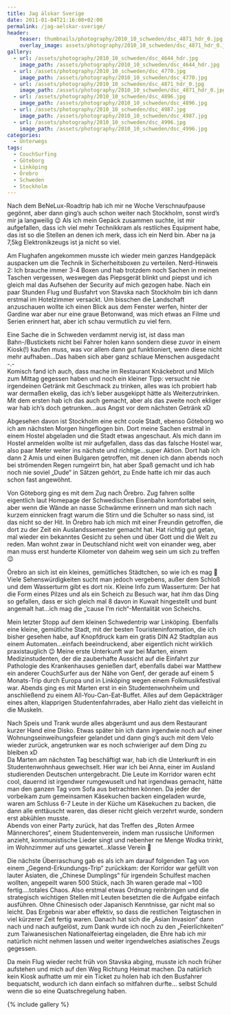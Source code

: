 ```yaml
---
title: Jag älskar Sverige
date: 2011-01-04T21:16:08+02:00
permalink: /jag-aelskar-sverige/
header:
    teaser: thumbnails/photography/2010_10_schweden/dsc_4871_hdr_0.jpg
    overlay_image: assets/photography/2010_10_schweden/dsc_4871_hdr_0.jpg
gallery:
  - url: /assets/photography/2010_10_schweden/dsc_4644_hdr.jpg
    image_path: /assets/photography/2010_10_schweden/dsc_4644_hdr.jpg
  - url: /assets/photography/2010_10_schweden/dsc_4770.jpg
    image_path: /assets/photography/2010_10_schweden/dsc_4770.jpg
  - url: /assets/photography/2010_10_schweden/dsc_4871_hdr_0.jpg
    image_path: /assets/photography/2010_10_schweden/dsc_4871_hdr_0.jpg
  - url: /assets/photography/2010_10_schweden/dsc_4896.jpg
    image_path: /assets/photography/2010_10_schweden/dsc_4896.jpg
  - url: /assets/photography/2010_10_schweden/dsc_4987.jpg
    image_path: /assets/photography/2010_10_schweden/dsc_4987.jpg
  - url: /assets/photography/2010_10_schweden/dsc_4996.jpg
    image_path: /assets/photography/2010_10_schweden/dsc_4996.jpg
categories:
  - Unterwegs
tags:
  - CouchSurfing
  - Göteborg
  - Linköping
  - Örebro
  - Schweden
  - Stockholm
---
```

Nach dem BeNeLux-Roadtrip hab ich mir ne Woche Verschnaufpause gegönnt, aber dann ging’s auch schon weiter nach Stockholm, 
sonst wird’s mir ja langweilig 😉 Als ich mein Gepäck zusammen suchte, ist mir aufgefallen, 
dass ich viel mehr Technikkram als restliches Equipment habe, das ist so die Stellen an denen ich merk, dass ich ein Nerd bin. 
Aber na ja 7,5kg Elektronikzeugs ist ja nicht so viel.

Am Flughafen angekommen musste ich wieder mein ganzes Handgepäck auspacken um die Technik in Sicherheitsboxen zu verteilen. 
Nerd-Hinweis 2: Ich brauche immer 3-4 Boxen und hab trotzdem noch Sachen in meinen Taschen vergessen, 
weswegen das Piepsgerät blinkt und piepst und ich gleich mal das Aufsehen der Security auf mich gezogen habe. 
Nach ein paar Stunden Flug und Busfahrt von Stavska nach Stockholm bin ich dann erstmal im Hotelzimmer versackt. 
Um bisschen die Landschaft anzuschauen wollte ich einen Blick aus dem Fenster werfen, hinter der Gardine war aber nur eine graue Betonwand, 
was mich etwas an Filme und Serien erinnert hat, aber ich schau vermutlich zu viel fern.

Eine Sache die in Schweden verdammt nervig ist, ist dass man Bahn-/Bustickets nicht bei Fahrer holen kann sondern diese zuvor in einem Kiosk(!) kaufen muss, 
was vor allem dann gut funktioniert, wenn diese nicht mehr aufhaben…Das haben sich aber ganz schlaue Menschen ausgedacht -.-  
Komisch fand ich auch, dass mache im Restaurant Knäckebrot und Milch zum Mittag gegessen haben und noch ein kleiner Tipp: 
versucht nie irgendeinen Getränk mit Geschmack zu trinken, alles was ich probiert hab war dermaßen ekelig, 
das ich’s lieber ausgekippt hätte als Weiterzutrinken. Mit dem ersten hab ich das auch gemacht, 
aber als das zweite noch ekliger war hab ich’s doch getrunken…aus Angst vor dem nächsten Getränk xD

Abgesehen davon ist Stockholm eine echt coole Stadt, ebenso Göteborg wo ich am nächsten Morgen hingeflogen bin. 
Dort meine Sachen erstmal in einem Hostel abgeladen und die Stadt etwas angeschaut. 
Als mich dann im Hostel anmelden wollte ist mir aufgefallen, dass das das falsche Hostel war, also paar Meter weiter ins nächste und richtige…super Aktion. 
Dort hab ich dann 2 Amis und einen Bulgaren getroffen, mit denen ich dann abends noch bei strömenden Regen rumgeirrt bin, 
hat aber Spaß gemacht und ich hab noch nie soviel „Dude“ in Sätzen gehört, zu Ende hatte ich mir das auch schon fast angewöhnt.
  
Von Göteborg ging es mit dem Zug nach Örebro. Zug fahren sollte eigentlich laut Homepage der Schwedischen Eisenbahn komfortabel sein, 
aber wenn die Wände an nasse Schwämme erinnern und man sich nach kurzem einnicken fragt warum die Stirn und die Schulter so nass sind, 
ist das nicht so der Hit. In Örebro hab ich mich mit einer Freundin getroffen, die dort zu der Zeit ein Auslandssemester gemacht hat. 
Hat richtig gut getan, mal wieder ein bekanntes Gesicht zu sehen und über Gott und die Welt zu reden. 
Man wohnt zwar in Deutschland nicht weit von einander weg, aber man muss erst hunderte Kilometer von daheim weg sein um sich zu treffen 😉
  
Örebro an sich ist ein kleines, gemütliches Städtchen, so wie ich es mag 🙂 Viele Sehenswürdigkeiten sucht man jedoch vergebens, 
außer dem Schloß und dem Wasserturm gibt es dort nix. Kleine Info zum Wasserturm: Der hat die Form eines Pilzes und als ein Scheich zu Besuch war, 
hat ihm das Ding so gefallen, dass er sich gleich mal 8 davon in Kuwait hingestellt und bunt 
angemalt hat…ich mag die „’cause I’m rich“-Mentalität von Scheichs.

Mein letzter Stopp auf dem kleinen Schwedentrip war Linköping. Ebenfalls eine kleine, gemütliche Stadt, mit der besten Touristeninformation, 
die ich bisher gesehen habe, auf Knopfdruck kam ein gratis DIN A2 Stadtplan aus einem Automaten…einfach beeindruckend, 
aber eigentlich nicht wirklich praxistauglich 😉 Meine erste Unterkunft war bei Marten, einem Medizinstudenten, 
der die zauberhafte Aussicht auf die Einfahrt zur Pathologie des Krankenhauses genießen darf, 
ebenfalls dabei war Matthew ein anderer CouchSurfer aus der Nähe von Genf, der gerade auf einem 5 Monats-Trip durch Europa 
und in Linköping wegen einem Folkmusikfestival war. Abends ging es mit Marten erst in ein Studentenwohnheim und 
anschließend zu einem All-You-Can-Eat-Buffet. Alles auf dem Gepäckträger eines alten, klapprigen Studentenfahrrades, 
aber Hallo zieht das vielleicht in die Muskeln.  

Nach Speis und Trank wurde alles abgeräumt und aus dem Restaurant kurzer Hand eine Disko. 
Etwas später bin ich dann irgendwie noch auf einer Wohnungseinweihungsfeier gelandet und dann ging’s auch mit dem Velo wieder zurück, 
angetrunken war es noch schwieriger auf dem Ding zu bleiben xD  
Da Marten am nächsten Tag beschäftigt war, hab ich die Unterkunft in ein Studentenwohnhaus gewechselt. 
Hier war ich bei Anna, einer im Ausland studierenden Deutschen untergebracht. Die Leute im Korridor waren echt cool, 
dauernd ist irgendwer rumgewuselt und hat irgendwas gemacht, hätte man den ganzen Tag vom Sofa aus betrachten können. 
Da jeder der vorbeikam zum gemeinsamen Käsekuchen backen eingeladen wurde, waren am Schluss 6-7 Leute in der Küche um Käsekuchen zu backen, 
die dann alle enttäuscht waren, das dieser nicht gleich verzehrt wurde, sondern erst abkühlen musste.  
Abends von einer Party zurück, hat das Treffen des „Roten Armee Männerchores“, einem Studentenverein, indem man russische Uniformen anzieht, 
kommunistische Lieder singt und nebenher ne Menge Wodka trinkt, im Wohnzimmer auf uns gewartet…klasse Verein 🙂

Die nächste Überraschung gab es als ich am darauf folgenden Tag von einem „Gegend-Erkundungs-Trip“ zurückkam: 
der Korridor war gefüllt von lauter Asiaten, die „Chinese Dumplings“ für irgendein Schulfest machen wollten, angepeilt waren 500 Stück, 
nach 3h waren gerade mal ~100 fertig….totales Chaos. Also erstmal etwas Ordnung reinbringen und die strategisch wichtigen 
Stellen mit Leuten besetzten die die Aufgabe einfach ausführen. Ohne Chinesisch oder Japanisch Kenntnisse, gar nicht mal so leicht. 
Das Ergebnis war aber effektiv, so dass die restlichen Teigtaschen in viel kürzerer Zeit fertig waren. 
Danach hat sich die „Asian Invasion“ dann nach und nach aufgelöst, zum Dank wurde ich noch zu den „Feierlichkeiten“ zum 
Taiwanesischen Nationalfeiertag eingeladen, die Ehre hab ich mir natürlich nicht nehmen lassen und weiter irgendwelches asiatisches Zeugs gegessen.
  
Da mein Flug wieder recht früh von Stavska abging, musste ich noch früher aufstehen und mich auf den Weg Richtung Heimat machen. 
Da natürlich kein Kiosk aufhatte um mir ein Ticket zu holen hab ich den Busfahrer bequatscht, wodurch ich dann einfach so mitfahren durfte…
selbst Schuld wenn die so eine Quatschregelung haben.

{% include gallery %}
